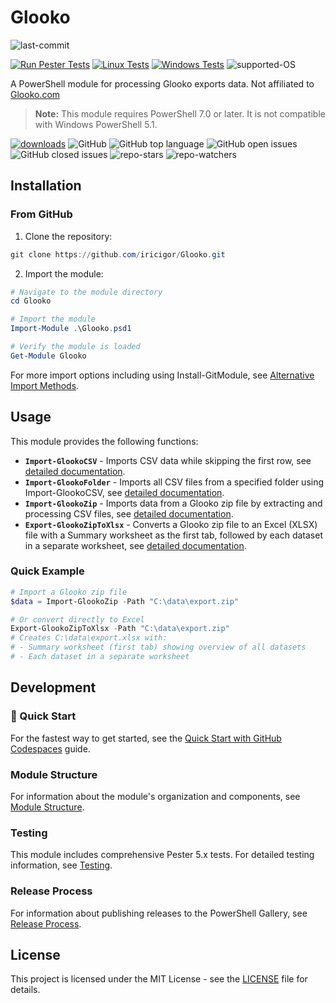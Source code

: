 # Glooko

![last-commit](https://img.shields.io/github/last-commit/iricigor/Glooko.svg)

[![Run Pester Tests](https://github.com/iricigor/Glooko/actions/workflows/test.yml/badge.svg)](https://github.com/iricigor/Glooko/actions/workflows/test.yml)
[![Linux Tests](https://img.shields.io/endpoint?url=https://gist.githubusercontent.com/iricigor/7d87b86e6e187d46c3d1da7b851e3207/raw/glooko-linux-tests.json)](https://github.com/iricigor/Glooko/actions/workflows/test.yml)
[![Windows Tests](https://img.shields.io/endpoint?url=https://gist.githubusercontent.com/iricigor/7d87b86e6e187d46c3d1da7b851e3207/raw/glooko-windows-tests.json)](https://github.com/iricigor/Glooko/actions/workflows/test.yml)
![supported-OS](https://img.shields.io/powershellgallery/p/Glooko.svg?style=flat&logo=PowerShell)

A PowerShell module for processing Glooko exports data. Not affiliated to [Glooko.com](https://glooko.com/about/)

> **Note:** This module requires PowerShell 7.0 or later. It is not compatible with Windows PowerShell 5.1.

[![downloads](https://img.shields.io/powershellgallery/dt/Glooko.svg?label=downloads&logo=PowerShell)](https://www.powershellgallery.com/packages/Glooko) ![GitHub](https://img.shields.io/github/license/iricigor/Glooko.svg?style=flat) ![GitHub top language](https://img.shields.io/github/languages/top/iricigor/Glooko.svg?style=flat) ![GitHub open issues](https://img.shields.io/github/issues/iricigor/Glooko.svg?style=flat) ![GitHub closed issues](https://img.shields.io/github/issues-closed/iricigor/Glooko.svg?style=flat) ![repo-stars](https://img.shields.io/github/stars/iricigor/Glooko.svg) ![repo-watchers](https://img.shields.io/github/watchers/iricigor/Glooko.svg)

## Installation

### From GitHub

1. Clone the repository:
```powershell
git clone https://github.com/iricigor/Glooko.git
```

2. Import the module:
```powershell
# Navigate to the module directory
cd Glooko

# Import the module
Import-Module .\Glooko.psd1

# Verify the module is loaded
Get-Module Glooko
```

For more import options including using Install-GitModule, see [Alternative Import Methods](docs/alternative-import-methods.md).

## Usage

This module provides the following functions:

- **`Import-GlookoCSV`** - Imports CSV data while skipping the first row, see [detailed documentation](docs/functions/import-glookocsv.md).
- **`Import-GlookoFolder`** - Imports all CSV files from a specified folder using Import-GlookoCSV, see [detailed documentation](docs/functions/import-glookofolder.md).
- **`Import-GlookoZip`** - Imports data from a Glooko zip file by extracting and processing CSV files, see [detailed documentation](docs/functions/import-glookozip.md).
- **`Export-GlookoZipToXlsx`** - Converts a Glooko zip file to an Excel (XLSX) file with a Summary worksheet as the first tab, followed by each dataset in a separate worksheet, see [detailed documentation](docs/functions/export-glookozip-to-xlsx.md).

### Quick Example

```powershell
# Import a Glooko zip file
$data = Import-GlookoZip -Path "C:\data\export.zip"

# Or convert directly to Excel
Export-GlookoZipToXlsx -Path "C:\data\export.zip"
# Creates C:\data\export.xlsx with:
# - Summary worksheet (first tab) showing overview of all datasets
# - Each dataset in a separate worksheet
```

## Development

### 🚀 Quick Start

For the fastest way to get started, see the [Quick Start with GitHub Codespaces](docs/quick-start-codespaces.md) guide.

### Module Structure

For information about the module's organization and components, see [Module Structure](docs/module-structure.md).

### Testing

This module includes comprehensive Pester 5.x tests. For detailed testing information, see [Testing](docs/testing.md).

### Release Process

For information about publishing releases to the PowerShell Gallery, see [Release Process](docs/release-process.md).

## License


This project is licensed under the MIT License - see the [LICENSE](LICENSE) file for details.

